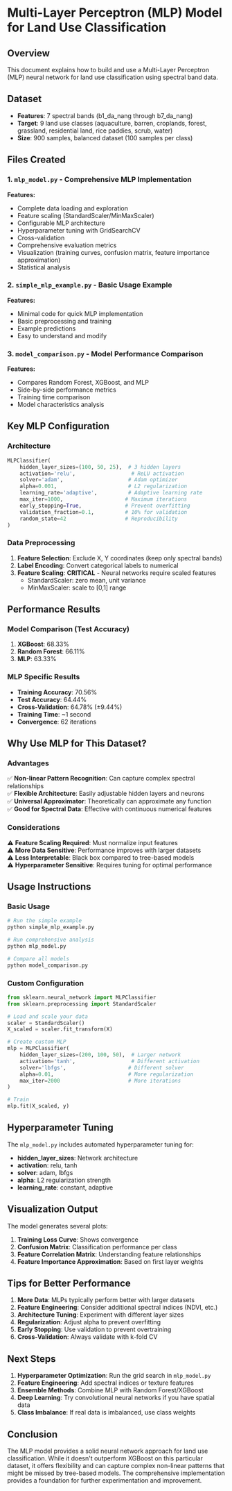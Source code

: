 # Multi-Layer Perceptron (MLP) Model for Land Use Classification

## Overview
This document explains how to build and use a Multi-Layer Perceptron (MLP) neural network for land use classification using spectral band data.

## Dataset
- **Features**: 7 spectral bands (b1_da_nang through b7_da_nang)
- **Target**: 9 land use classes (aquaculture, barren, croplands, forest, grassland, residential land, rice paddies, scrub, water)
- **Size**: 900 samples, balanced dataset (100 samples per class)

## Files Created

### 1. `mlp_model.py` - Comprehensive MLP Implementation
**Features:**
- Complete data loading and exploration
- Feature scaling (StandardScaler/MinMaxScaler)
- Configurable MLP architecture
- Hyperparameter tuning with GridSearchCV
- Cross-validation
- Comprehensive evaluation metrics
- Visualization (training curves, confusion matrix, feature importance approximation)
- Statistical analysis

### 2. `simple_mlp_example.py` - Basic Usage Example
**Features:**
- Minimal code for quick MLP implementation
- Basic preprocessing and training
- Example predictions
- Easy to understand and modify

### 3. `model_comparison.py` - Model Performance Comparison
**Features:**
- Compares Random Forest, XGBoost, and MLP
- Side-by-side performance metrics
- Training time comparison
- Model characteristics analysis

## Key MLP Configuration

### Architecture
```python
MLPClassifier(
    hidden_layer_sizes=(100, 50, 25),  # 3 hidden layers
    activation='relu',                  # ReLU activation
    solver='adam',                     # Adam optimizer
    alpha=0.001,                       # L2 regularization
    learning_rate='adaptive',          # Adaptive learning rate
    max_iter=1000,                    # Maximum iterations
    early_stopping=True,              # Prevent overfitting
    validation_fraction=0.1,          # 10% for validation
    random_state=42                   # Reproducibility
)
```

### Data Preprocessing
1. **Feature Selection**: Exclude X, Y coordinates (keep only spectral bands)
2. **Label Encoding**: Convert categorical labels to numerical
3. **Feature Scaling**: **CRITICAL** - Neural networks require scaled features
   - StandardScaler: zero mean, unit variance
   - MinMaxScaler: scale to [0,1] range

## Performance Results

### Model Comparison (Test Accuracy)
1. **XGBoost**: 68.33%
2. **Random Forest**: 66.11% 
3. **MLP**: 63.33%

### MLP Specific Results
- **Training Accuracy**: 70.56%
- **Test Accuracy**: 64.44%
- **Cross-Validation**: 64.78% (±9.44%)
- **Training Time**: ~1 second
- **Convergence**: 62 iterations

## Why Use MLP for This Dataset?

### Advantages
✅ **Non-linear Pattern Recognition**: Can capture complex spectral relationships  
✅ **Flexible Architecture**: Easily adjustable hidden layers and neurons  
✅ **Universal Approximator**: Theoretically can approximate any function  
✅ **Good for Spectral Data**: Effective with continuous numerical features  

### Considerations
⚠️ **Feature Scaling Required**: Must normalize input features  
⚠️ **More Data Sensitive**: Performance improves with larger datasets  
⚠️ **Less Interpretable**: Black box compared to tree-based models  
⚠️ **Hyperparameter Sensitive**: Requires tuning for optimal performance  

## Usage Instructions

### Basic Usage
```python
# Run the simple example
python simple_mlp_example.py

# Run comprehensive analysis
python mlp_model.py

# Compare all models
python model_comparison.py
```

### Custom Configuration
```python
from sklearn.neural_network import MLPClassifier
from sklearn.preprocessing import StandardScaler

# Load and scale your data
scaler = StandardScaler()
X_scaled = scaler.fit_transform(X)

# Create custom MLP
mlp = MLPClassifier(
    hidden_layer_sizes=(200, 100, 50),  # Larger network
    activation='tanh',                  # Different activation
    solver='lbfgs',                    # Different solver
    alpha=0.01,                        # More regularization
    max_iter=2000                      # More iterations
)

# Train
mlp.fit(X_scaled, y)
```

## Hyperparameter Tuning

The `mlp_model.py` includes automated hyperparameter tuning for:
- **hidden_layer_sizes**: Network architecture
- **activation**: relu, tanh
- **solver**: adam, lbfgs  
- **alpha**: L2 regularization strength
- **learning_rate**: constant, adaptive

## Visualization Output

The model generates several plots:
1. **Training Loss Curve**: Shows convergence
2. **Confusion Matrix**: Classification performance per class
3. **Feature Correlation Matrix**: Understanding feature relationships
4. **Feature Importance Approximation**: Based on first layer weights

## Tips for Better Performance

1. **More Data**: MLPs typically perform better with larger datasets
2. **Feature Engineering**: Consider additional spectral indices (NDVI, etc.)
3. **Architecture Tuning**: Experiment with different layer sizes
4. **Regularization**: Adjust alpha to prevent overfitting
5. **Early Stopping**: Use validation to prevent overtraining
6. **Cross-Validation**: Always validate with k-fold CV

## Next Steps

1. **Hyperparameter Optimization**: Run the grid search in `mlp_model.py`
2. **Feature Engineering**: Add spectral indices or texture features
3. **Ensemble Methods**: Combine MLP with Random Forest/XGBoost
4. **Deep Learning**: Try convolutional neural networks if you have spatial data
5. **Class Imbalance**: If real data is imbalanced, use class weights

## Conclusion

The MLP model provides a solid neural network approach for land use classification. While it doesn't outperform XGBoost on this particular dataset, it offers flexibility and can capture complex non-linear patterns that might be missed by tree-based models. The comprehensive implementation provides a foundation for further experimentation and improvement.